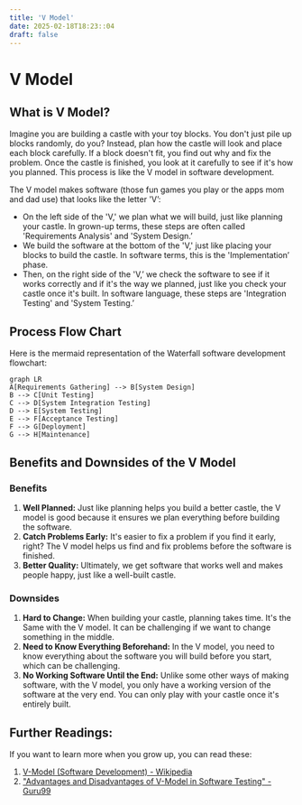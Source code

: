 ```yaml
---
title: 'V Model'
date: 2025-02-18T18:23::04
draft: false
---
```


# V Model

## What is V Model?

Imagine you are building a castle with your toy blocks. You don't just pile up blocks randomly, do you? Instead, plan how the castle will look and place each block carefully. If a block doesn't fit, you find out why and fix the problem. Once the castle is finished, you look at it carefully to see if it's how you planned. This process is like the V model in software development.

The V model makes software (those fun games you play or the apps mom and dad use) that looks like the letter 'V’:

- On the left side of the 'V,' we plan what we will build, just like planning your castle. In grown-up terms, these steps are often called 'Requirements Analysis' and 'System Design.’
- We build the software at the bottom of the 'V,' just like placing your blocks to build the castle. In software terms, this is the 'Implementation’ phase.
- Then, on the right side of the 'V,’ we check the software to see if it works correctly and if it's the way we planned, just like you check your castle once it's built. In software language, these steps are 'Integration Testing' and 'System Testing.’

## Process Flow Chart

Here is the mermaid representation of the Waterfall software development flowchart:

```mermaid
graph LR
A[Requirements Gathering] --> B[System Design]
B --> C[Unit Testing]
C --> D[System Integration Testing]
D --> E[System Testing]
E --> F[Acceptance Testing]
F --> G[Deployment]
G --> H[Maintenance]
```

## Benefits and Downsides of the V Model

### Benefits

1. **Well Planned:** Just like planning helps you build a better castle, the V model is good because it ensures we plan everything before building the software.
2. **Catch Problems Early:** It's easier to fix a problem if you find it early, right? The V model helps us find and fix problems before the software is finished.
3. **Better Quality:** Ultimately, we get software that works well and makes people happy, just like a well-built castle.

### Downsides

1. **Hard to Change:** When building your castle, planning takes time. It's the Same with the V model. It can be challenging if we want to change something in the middle.
2. **Need to Know Everything Beforehand:** In the V model, you need to know everything about the software you will build before you start, which can be challenging.
3. **No Working Software Until the End:** Unlike some other ways of making software, with the V model, you only have a working version of the software at the very end. You can only play with your castle once it's entirely built.

## Further Readings:

If you want to learn more when you grow up, you can read these:

1. [V-Model (Software Development) - Wikipedia](<https://en.wikipedia.org/wiki/V-Model_(software_development)>)
2. ["Advantages and Disadvantages of V-Model in Software Testing" - Guru99](https://www.guru99.com/v-model-software-testing.html)
